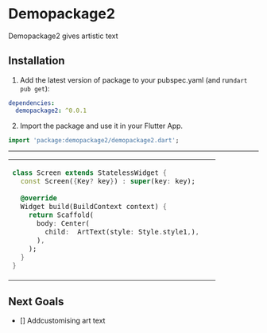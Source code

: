 
# Demopackage2

Demopackage2 gives artistic text

## Installation 

1. Add the latest version of package to your pubspec.yaml (and run`dart pub get`):
```yaml
dependencies:
  demopackage2: ^0.0.1
```
2. Import the package and use it in your Flutter App.
```dart
import 'package:demopackage2/demopackage2.dart';
```



<hr>

<table>
<tr>
<td>

```dart
class Screen extends StatelessWidget {  
  const Screen({Key? key}) : super(key: key);  
  
  @override  
  Widget build(BuildContext context) {  
    return Scaffold(  
      body: Center(  
        child:  ArtText(style: Style.style1,),
      ),  
    );  
  }  
}
```

</td>
<td>

</td>
</tr>
</table>

## Next Goals

 - [] Addcustomising art text

